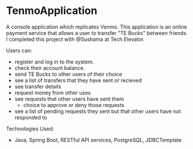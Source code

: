 # TenmoApplication
A console application which replicates Venmo. This application is an online payment service that allows a user to transfer "TE Bucks" between friends. I completed this project with @Sushama at Tech Elevator. 

Users can: 
- register and log in to  the system. 
- check their account balance.
- send TE Bucks to other users of their choice 
- see a list of transfers that they have sent or recieved
- see transfer details 
- request money from other uses
- see requests that other users have sent them 
    - choice to approve or deny those requests
- see a list of pending requests they sent but that other users have not responded to


Technologies Used:
- Java, Spring Boot, RESTful API services, PostgreSQL, JDBCTemplate 

